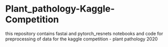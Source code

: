 # Plant_pathology-Kaggle-Competition
this repository contains fastai and pytorch_resnets notebooks and code for preprocessing of data for the kaggle competition - plant pathology 2020
